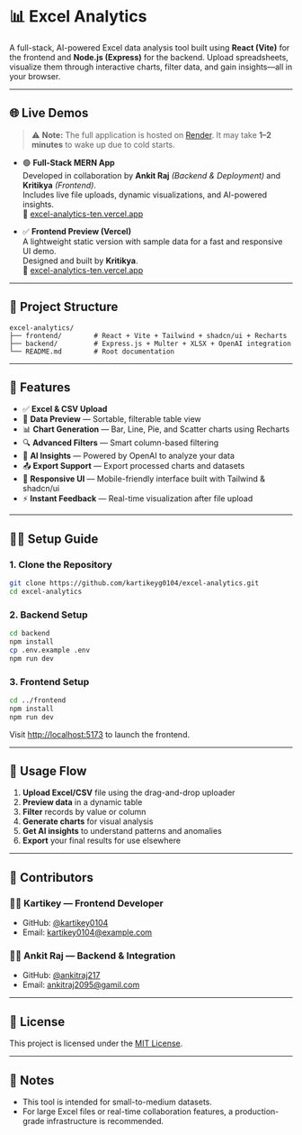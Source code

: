 # 📊 Excel Analytics

A full-stack, AI-powered Excel data analysis tool built using **React (Vite)** for the frontend and **Node.js (Express)** for the backend. Upload spreadsheets, visualize them through interactive charts, filter data, and gain insights—all in your browser.

---

## 🌐 Live Demos

> ⚠️ **Note:** The full application is hosted on [Render](https://excel-analytics-mern-project.onrender.com/). It may take **1–2 minutes** to wake up due to cold starts.

- 🟢 **Full-Stack MERN App**  
  Developed in collaboration by **Ankit Raj** _(Backend & Deployment)_ and **Kritikya** _(Frontend)_.  
  Includes live file uploads, dynamic visualizations, and AI-powered insights.  
  🔗 [excel-analytics-ten.vercel.app](https://excel-analytics-mern-project.onrender.com/)

- ✅ **Frontend Preview (Vercel)**  
  A lightweight static version with sample data for a fast and responsive UI demo.  
  Designed and built by **Kritikya**.  
  🔗 [excel-analytics-ten.vercel.app](https://excel-analytics-ten.vercel.app/)

---

## 🧱 Project Structure

```
excel-analytics/
├── frontend/        # React + Vite + Tailwind + shadcn/ui + Recharts
├── backend/         # Express.js + Multer + XLSX + OpenAI integration
└── README.md        # Root documentation
```

---

## 🚀 Features

- ✅ **Excel & CSV Upload**
- 🧾 **Data Preview** — Sortable, filterable table view
- 📊 **Chart Generation** — Bar, Line, Pie, and Scatter charts using Recharts
- 🔍 **Advanced Filters** — Smart column-based filtering
- 🤖 **AI Insights** — Powered by OpenAI to analyze your data
- 📤 **Export Support** — Export processed charts and datasets
- 📱 **Responsive UI** — Mobile-friendly interface built with Tailwind & shadcn/ui
- ⚡ **Instant Feedback** — Real-time visualization after file upload

---

## 🧑‍💻 Setup Guide

### 1. Clone the Repository

```bash
git clone https://github.com/kartikeyg0104/excel-analytics.git
cd excel-analytics
```

### 2. Backend Setup

```bash
cd backend
npm install
cp .env.example .env
npm run dev
```

### 3. Frontend Setup

```bash
cd ../frontend
npm install
npm run dev
```

Visit [http://localhost:5173](http://localhost:5173) to launch the frontend.

---

## 🎯 Usage Flow

1. **Upload Excel/CSV** file using the drag-and-drop uploader
2. **Preview data** in a dynamic table
3. **Filter** records by value or column
4. **Generate charts** for visual analysis
5. **Get AI insights** to understand patterns and anomalies
6. **Export** your final results for use elsewhere

---

## 👥 Contributors

### 👨‍🎨 Kartikey — Frontend Developer

- GitHub: [@kartikey0104](https://github.com/kartikey0104)
- Email: kartikey0104@example.com

### 🧑‍💻 Ankit Raj — Backend & Integration

- GitHub: [@ankitraj217](https://github.com/ankitraj217)
- Email: ankitraj2095@gamil.com

---

## 📄 License

This project is licensed under the [MIT License](LICENSE).

---

## 📝 Notes

- This tool is intended for small-to-medium datasets.
- For large Excel files or real-time collaboration features, a production-grade infrastructure is recommended.
